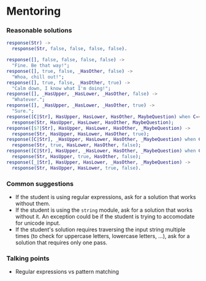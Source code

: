 # Mentoring

### Reasonable solutions

```erl
response(Str) ->
  response(Str, false, false, false, false).

response([], false, false, false, false) ->
  "Fine. Be that way!";
response([], true, false, _HasOther, false) ->
  "Whoa, chill out!";
response([], true, false, _HasOther, true) ->
  "Calm down, I know what I'm doing!";
response([], _HasUpper, _HasLower, _HasOther, false) ->
  "Whatever.";
response([], _HasUpper, _HasLower, _HasOther, true) ->
  "Sure.";
response([C|Str], HasUpper, HasLower, HasOther, MaybeQuestion) when C=<$\s ->
  response(Str, HasUpper, HasLower, HasOther, MaybeQuestion);
response([$?|Str], HasUpper, HasLower, HasOther, _MaybeQuestion) ->
  response(Str, HasUpper, HasLower, HasOther, true);
response([C|Str], _HasUpper, HasLower, HasOther, _MaybeQuestion) when C>=$A, C=<$Z ->
  response(Str, true, HasLower, HasOther, false);
response([C|Str], HasUpper, _HasLower, HasOther, _MaybeQuestion) when C>=$a, C=<$z ->
  response(Str, HasUpper, true, HasOther, false);
response([_|Str], HasUpper, HasLower, _HasOther, _MaybeQuestion) ->
  response(Str, HasUpper, HasLower, true, false).
```

### Common suggestions

* If the student is using regular expressions, ask for a solution that works
  without them.
* If the student is using the `string` module, ask for a solution that works
  without it. An exception could be if the student is trying to accomodate for
  unicode input.
* If the student's solution requires traversing the input string multiple
  times (to check for uppercase letters, lowercase letters, ...), ask for
  a solution that requires only one pass.

### Talking points

* Regular expressions vs pattern matching

<!-- Local Variables: -->
<!-- mode: gfm -->
<!-- End: -->
